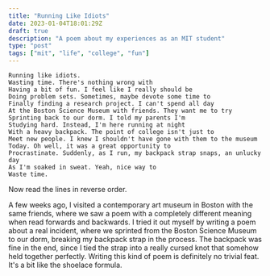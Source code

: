 ```yaml
---
title: "Running Like Idiots"
date: 2023-01-04T18:01:29Z
draft: true
description: "A poem about my experiences as an MIT student"
type: "post"
tags: ["mit", "life", "college", "fun"]
---
```



```
Running like idiots.
Wasting time. There's nothing wrong with
Having a bit of fun. I feel like I really should be
Doing problem sets. Sometimes, maybe devote some time to
Finally finding a research project. I can't spend all day
At the Boston Science Museum with friends. They want me to try
Sprinting back to our dorm. I told my parents I'm
Studying hard. Instead, I'm here running at night
With a heavy backpack. The point of college isn't just to
Meet new people. I knew I shouldn't have gone with them to the museum
Today. Oh well, it was a great opportunity to
Procrastinate. Suddenly, as I run, my backpack strap snaps, an unlucky day
As I'm soaked in sweat. Yeah, nice way to
Waste time.
```

Now read the lines in reverse order.

A few weeks ago, I visited a contemporary art museum in Boston with the same friends, where we saw a poem with a completely different meaning when read forwards and backwards. I tried it out myself by writing a poem about a real incident, where we sprinted from the Boston Science Museum to our dorm, breaking my backpack strap in the process. The backpack was fine in the end, since I tied the strap into a really cursed knot that somehow held together perfectly. Writing this kind of poem is definitely no trivial feat. It's a bit like the shoelace formula.

